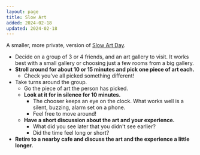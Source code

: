 ```yaml
---
layout: page
title: Slow Art
added: 2024-02-18
updated: 2024-02-18
---
```


<div class="boxout">A smaller, more private, version of <a href="https://www.slowartday.com/">Slow Art Day</a>.</div>

- Decide on a group of 3 or 4 friends, and an art gallery to visit. It works best with a small gallery or choosing just a few rooms from a big gallery.
- **Stroll around for about 10 or 15 minutes and pick one piece of art each.**
	- Check you've all picked something different!
- Take turns around the group.
	- Go the piece of art the person has picked.
	- **Look at it for in silence for 10 minutes.**
		- The chooser keeps an eye on the clock. What works well is a silent, buzzing, alarm set on a phone.
		- Feel free to move around!
	- **Have a short discussion about the art and your experience.**
		- What did you see later that you didn't see earlier?
		- Did the time feel long or short?
- **Retire to a nearby cafe and discuss the art and the experience a little longer.**